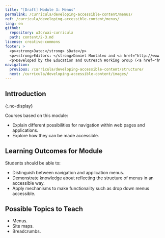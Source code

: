```yaml
---
title: "[Draft] Module 3: Menus"
permalink: /curricula/developing-accessible-content/menus/
ref: /curricula/developing-accessible-content/menus/
lang: en
github:
  repository: w3c/wai-curricula
  path: content/2-3.md
license: creative-commons
footer: >
  <p><strong>Date:</strong> $Date</p>
  <p><strong>Editors: </strong>Daniel Montalvo and <a href="http://www.w3.org/People/shadi/">Shadi Abou-Zahra</a>. Contributors: <a href="https://www.w3.org/WAI/EO/EOWG-members">EOWG Participants</a>. </p>
  <p>Developed by the Education and Outreach Working Group (<a href="http://www.w3.org/WAI/EO/">EOWG</a>). Developed with support from the <a href="https://www.w3.org/WAI/about/projects/wai-guide/">WAI-Guide Project</a> funded by the European Commission (EC) under the Horizon 2020 program (Grant Agreement 822245).</p>
navigation:
  previous: /curricula/developing-accessible-content/structure/
  next: /curricula/developing-accessible-content/images/
---
```


## Inttroduction
{:.no-display}

Courses based on this module:

* Explain different possibilities for navigation within web pages and applications.
* Explore how they can be made accessible.

## Learning Outcomes for Module

Students should be able to:

* Distinguish between navigation and application menus.
* Demonstrate knowledge about reflecting the structure of menus in an accessible way.
* Apply mechanisms to make functionality such as drop down menus accessible.

## Possible Topics to Teach

* Menus.
* Site maps.
* Breadcrumbs.

